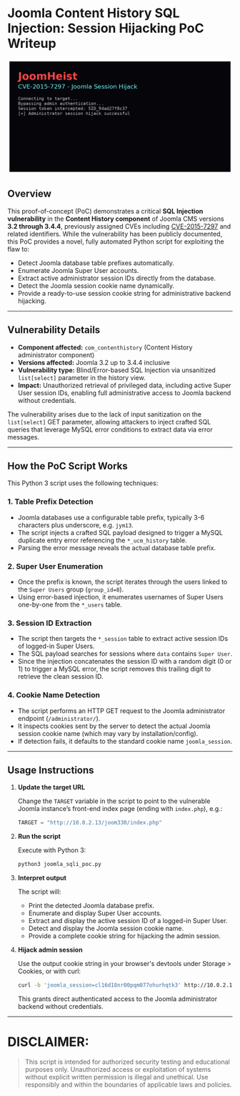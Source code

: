 # Joomla Content History SQL Injection: Session Hijacking PoC Writeup
![Logo](/joomheist.png)
## Overview

This proof-of-concept (PoC) demonstrates a critical **SQL Injection vulnerability** in the **Content History component** of Joomla CMS versions **3.2 through 3.4.4**, previously assigned CVEs including [CVE-2015-7297](https://nvd.nist.gov/vuln/detail/CVE-2015-7297) and related identifiers. While the vulnerability has been publicly documented, this PoC provides a novel, fully automated Python script for exploiting the flaw to:

* Detect Joomla database table prefixes automatically.
* Enumerate Joomla Super User accounts.
* Extract active administrator session IDs directly from the database.
* Detect the Joomla session cookie name dynamically.
* Provide a ready-to-use session cookie string for administrative backend hijacking.

---

## Vulnerability Details

* **Component affected:** `com_contenthistory` (Content History administrator component)
* **Versions affected:** Joomla 3.2 up to 3.4.4 inclusive
* **Vulnerability type:** Blind/Error-based SQL Injection via unsanitized `list[select]` parameter in the history view.
* **Impact:** Unauthorized retrieval of privileged data, including active Super User session IDs, enabling full administrative access to Joomla backend without credentials.

The vulnerability arises due to the lack of input sanitization on the `list[select]` GET parameter, allowing attackers to inject crafted SQL queries that leverage MySQL error conditions to extract data via error messages.

---

## How the PoC Script Works

This Python 3 script uses the following techniques:

### 1. Table Prefix Detection

* Joomla databases use a configurable table prefix, typically 3-6 characters plus underscore, e.g. `jym13`.
* The script injects a crafted SQL payload designed to trigger a MySQL duplicate entry error referencing the `*_ucm_history` table.
* Parsing the error message reveals the actual database table prefix.

### 2. Super User Enumeration

* Once the prefix is known, the script iterates through the users linked to the `Super Users` group (`group_id=8`).
* Using error-based injection, it enumerates usernames of Super Users one-by-one from the `*_users` table.

### 3. Session ID Extraction

* The script then targets the `*_session` table to extract active session IDs of logged-in Super Users.
* The SQL payload searches for sessions where `data` contains `Super User`.
* Since the injection concatenates the session ID with a random digit (0 or 1) to trigger a MySQL error, the script removes this trailing digit to retrieve the clean session ID.

### 4. Cookie Name Detection

* The script performs an HTTP GET request to the Joomla administrator endpoint (`/administrator/`).
* It inspects cookies sent by the server to detect the actual Joomla session cookie name (which may vary by installation/config).
* If detection fails, it defaults to the standard cookie name `joomla_session`.

---

## Usage Instructions

1. **Update the target URL**

   Change the `TARGET` variable in the script to point to the vulnerable Joomla instance’s front-end index page (ending with `index.php`), e.g.:

   ```python
   TARGET = "http://10.0.2.13/joom330/index.php"
   ```

2. **Run the script**

   Execute with Python 3:

   ```bash
   python3 joomla_sqli_poc.py
   ```

3. **Interpret output**

   The script will:

   * Print the detected Joomla database prefix.
   * Enumerate and display Super User accounts.
   * Extract and display the active session ID of a logged-in Super User.
   * Detect and display the Joomla session cookie name.
   * Provide a complete cookie string for hijacking the admin session.

4. **Hijack admin session**

   Use the output cookie string in your browser's devtools under Storage > Cookies, or with curl:

   ```bash
   curl -b 'joomla_session=cl16d18nr00pqm077ohurhqtk3' http://10.0.2.13/joom330/administrator/
   ```

   This grants direct authenticated access to the Joomla administrator backend without credentials.

---

# DISCLAIMER:
> This script is intended for authorized security testing and educational purposes only.
> Unauthorized access or exploitation of systems without explicit written permission is illegal
> and unethical. Use responsibly and within the boundaries of applicable laws and policies.
